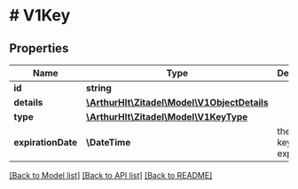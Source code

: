 # # V1Key

## Properties

Name | Type | Description | Notes
------------ | ------------- | ------------- | -------------
**id** | **string** |  | [optional]
**details** | [**\ArthurHlt\Zitadel\Model\V1ObjectDetails**](V1ObjectDetails.md) |  | [optional]
**type** | [**\ArthurHlt\Zitadel\Model\V1KeyType**](V1KeyType.md) |  | [optional]
**expirationDate** | **\DateTime** | the date a key will expire | [optional]

[[Back to Model list]](../../README.md#models) [[Back to API list]](../../README.md#endpoints) [[Back to README]](../../README.md)
